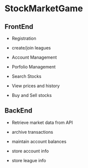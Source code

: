 # StockMarketGame

## FrontEnd

 - Registration
 
 - create/join leagues

 - Account Management

 - Porfolio Management

 - Search Stocks

 - View prices and history

 - Buy and Sell stocks
 
## BackEnd

 - Retrieve market data from API
 
 - archive transactions
 
 - maintain account balances
 
 - store account info
 
 - store league info
